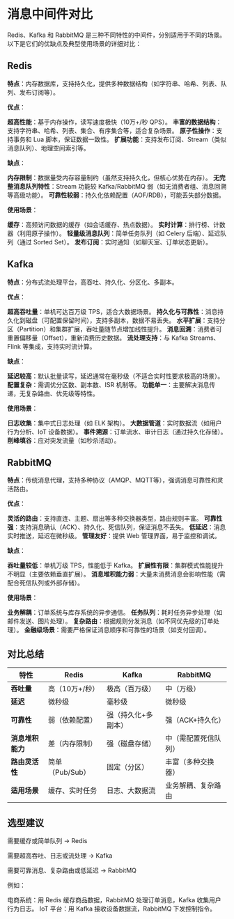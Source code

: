 # 消息中间件对比


Redis、Kafka 和 RabbitMQ 是三种不同特性的中间件，分别适用于不同的场景。以下是它们的优缺点及典型使用场景的详细对比：

## Redis

**特点**：内存数据库，支持持久化，提供多种数据结构（如字符串、哈希、列表、队列、发布订阅等）。

**优点**：

**超高性能**：基于内存操作，读写速度极快（10万+/秒 QPS）。
**丰富的数据结构**：支持字符串、哈希、列表、集合、有序集合等，适合复杂场景。
**原子性操作**：支持事务和 Lua 脚本，保证数据一致性。
**扩展功能**：支持发布订阅、Stream（类似消息队列）、地理空间索引等。

**缺点**：

**内存限制**：数据量受内存容量制约（虽然支持持久化，但核心优势在内存）。
**无完整消息队列特性**：Stream 功能较 Kafka/RabbitMQ 弱（如无消费者组、消息回溯等高级功能）。
**可靠性较弱**：持久化依赖配置（AOF/RDB），可能丢失部分数据。

**使用场景**：

**缓存**：高频访问数据的缓存（如会话缓存、热点数据）。
**实时计算**：排行榜、计数器（利用原子操作）。
**轻量级消息队列**：简单任务队列（如 Celery 后端）、延迟队列（通过 Sorted Set）。
**发布订阅**：实时通知（如聊天室、订单状态更新）。

## Kafka
**特点**：分布式流处理平台，高吞吐、持久化、分区化、多副本。

**优点**：

**超高吞吐量**：单机可达百万级 TPS，适合大数据场景。
**持久化与可靠性**：消息持久化到磁盘（可配置保留时间），支持多副本，数据不易丢失。
**水平扩展**：支持分区（Partition）和集群扩展，吞吐量随节点增加线性提升。
**消息回溯**：消费者可重置偏移量（Offset），重新消费历史数据。
**流处理支持**：与 Kafka Streams、Flink 等集成，支持实时流计算。

**缺点**：

**延迟较高**：默认批量读写，延迟通常在毫秒级（不适合实时性要求极高的场景）。
**配置复杂**：需调优分区数、副本数、ISR 机制等。
**功能单一**：主要解决消息传递，无复杂路由、优先级等特性。

**使用场景**：

**日志收集**：集中式日志处理（如 ELK 架构）。
**大数据管道**：实时数据流（如用户行为分析、IoT 设备数据）。
**事件溯源**：订单流水、审计日志（通过持久化存储）。
**削峰填谷**：应对突发流量（如秒杀活动）。

## RabbitMQ
**特点**：传统消息代理，支持多种协议（AMQP、MQTT等），强调消息可靠性和灵活路由。

**优点**：

**灵活的路由**：支持直连、主题、扇出等多种交换器类型，路由规则丰富。
**可靠性强**：支持消息确认（ACK）、持久化、死信队列，保证消息不丢失。
**低延迟**：消息实时推送，延迟在微秒级。
**管理友好**：提供 Web 管理界面，易于监控和调试。

**缺点**：

**吞吐量较低**：单机万级 TPS，性能低于 Kafka。
**扩展性有限**：集群模式性能提升不明显（主要依赖垂直扩展）。
**消息堆积能力弱**：大量未消费消息会影响性能（需配合死信队列或外部存储）。

**使用场景**：

**业务解耦**：订单系统与库存系统的异步通信。
**任务队列**：耗时任务异步处理（如邮件发送、图片处理）。
**复杂路由**：根据规则分发消息（如不同优先级的订单处理）。
**金融级场景**：需要严格保证消息顺序和可靠性的场景（如支付回调）。

## 对比总结
| 特性             | Redis           | Kafka               | RabbitMQ             |
| ---------------- | --------------- | ------------------- | -------------------- |
| **吞吐量**       | 高（10万+/秒）  | 极高（百万级）      | 中（万级）           |
| **延迟**         | 微秒级          | 毫秒级              | 微秒级               |
| **可靠性**       | 弱（依赖配置）  | 强（持久化+多副本） | 强（ACK+持久化）     |
| **消息堆积能力** | 差（内存限制）  | 强（磁盘存储）      | 中（需配置死信队列） |
| **路由灵活性**   | 简单（Pub/Sub） | 固定（分区）        | 丰富（多种交换器）   |
| **适用场景**     | 缓存、实时任务  | 日志、大数据流      | 业务解耦、复杂路由   |

## 选型建议

需要缓存或简单队列 → Redis

需要超高吞吐、日志或流处理 → Kafka

需要可靠消息、复杂路由或低延迟 → RabbitMQ

例如：

电商系统：用 Redis 缓存商品数据，RabbitMQ 处理订单消息，Kafka 收集用户行为日志。
IoT 平台：用 Kafka 接收设备数据流，RabbitMQ 下发控制指令。